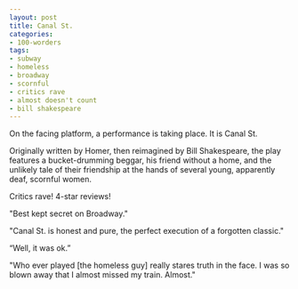 ```yaml
---
layout: post
title: Canal St.
categories:
- 100-worders
tags:
- subway
- homeless
- broadway
- scornful
- critics rave
- almost doesn't count
- bill shakespeare
---
```

On the facing platform, a performance is taking place. It is Canal St.

Originally written by Homer, then reimagined by Bill Shakespeare, the play features a bucket-drumming beggar, his friend without a home, and the unlikely tale of their friendship at the hands of several young, apparently deaf, scornful women.

Critics rave! 4-star reviews!

"Best kept secret on Broadway."

"Canal St. is honest and pure, the perfect execution of a forgotten classic."

“Well, it was ok.”

"Who ever played [the homeless guy] really stares truth in the face. I was so blown away that I almost missed my train. Almost."
